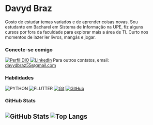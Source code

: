 # Davyd Braz

Gosto de estudar temas variados e de aprender coisas novas. Sou estudante em Bacharel em Sistema de Informação na UPE, fiz alguns cursos por fora da faculdade para explorar mais a área de TI.  Curto nos momentos de lazer ler livros, mangás e jogar.

### Conecte-se comigo

[![Perfil DIO](https://img.shields.io/badge/-Meu%20Perfil%20na%20DIO-30A3DC?style=for-the-badge)](https://dio.me/users/davydbraz55)
[![LinkedIn](https://img.shields.io/badge/-LinkedIn-000?style=for-the-badge&logo=linkedin&logoColor=30A3DC)](https://www.linkedin.com/in/davydbrazdearaujo/)
Para outros  contatos, email: davydbraz55@gmail.com

### Habilidades

![PYTHON](https://img.shields.io/badge/PYTHON-000?style=for-the-badge&logo=PYTHON&logoColor=30A3DC)
![FLUTTER](https://img.shields.io/badge/FLUTTER-000?style=for-the-badge&logo=FLUTTER&logoColor=30A3DC)
[![Git](https://img.shields.io/badge/Git-000?style=for-the-badge&logo=git&logoColor=E94D5F)](https://git-scm.com/doc)
[![GitHub](https://img.shields.io/badge/GitHub-000?style=for-the-badge&logo=github&logoColor=30A3DC)](https://docs.github.com/)

### GitHub Stats

![GitHub Stats](https://github-readme-stats.vercel.app/api?username=DavydBraz&theme=transparent&bg_color=000&border_color=30A3DC&show_icons=true&icon_color=30A3DC&title_color=E94D5F&text_color=FFF)
![Top Langs](https://github-readme-stats-git-masterrstaa-rickstaa.vercel.app/api/top-langs/?username=DavydBraz&layout=compact&bg_color=000&border_color=30A3DC&title_color=E94D5F&text_color=FFF)
---